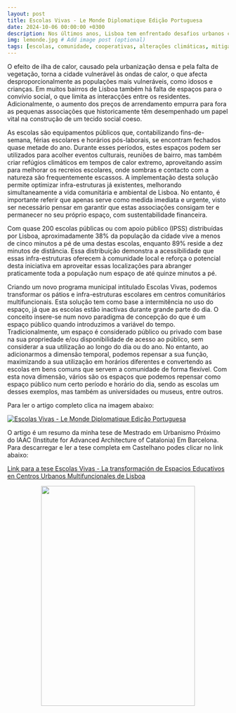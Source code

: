 ```yaml
---
layout: post
title: Escolas Vivas - Le Monde Diplomatique Edição Portuguesa
date: 2024-10-06 00:00:00 +0300
description: Nos últimos anos, Lisboa tem enfrentado desafios urbanos crescentes. Falta de espaços públicos, agravamento do efeito de ilha de calor e crescente pressão imobiliária, que empurra para fora da cidade associações e cooperativas fundamentais para a coesão social. Como mitigar parte destes problemas sem grandes investimentos em novas infra-estruturas? A proposta foi testada noutras cidades, transformar as escolas públicas em centros multifuncionais abertos à comunidade. # Add post description (optional)
img: lemonde.jpg # Add image post (optional)
tags: [escolas, comunidade, cooperativas, alterações climáticas, mitigação, gentrificacao, Lisboa] # add tag
---
```

O efeito de ilha de calor, causado pela urbanização densa e pela falta de vegetação, torna a cidade vulnerável às ondas de calor, o que afecta desproporcionalmente as populações mais vulneráveis, como idosos e crianças. Em muitos bairros de Lisboa também há falta de espaços para o convívio social, o que limita as interacções entre os residentes. Adicionalmente, o aumento dos preços de arrendamento empurra para fora as pequenas associações que historicamente têm desempenhado um papel vital na construção de um tecido social coeso.

As escolas são equipamentos públicos que, contabilizando fins-de-semana, férias escolares e horários pós-laborais, se encontram fechados quase metade do ano. Durante esses períodos, estes espaços podem ser utilizados para acolher eventos culturais, reuniões de bairro, mas também criar refúgios climáticos em tempos de calor extremo, aproveitando assim para melhorar os recreios escolares, onde sombras e contacto com a natureza são frequentemente escassos. A implementação desta solução permite optimizar infra-estruturas já existentes, melhorando simultaneamente a vida comunitária e ambiental de Lisboa. No entanto, é importante referir que apenas serve como medida imediata e urgente, visto ser necessário pensar em garantir que estas associações consigam ter e permanecer no seu próprio espaço, com sustentabilidade financeira.

Com quase 200 escolas públicas ou com apoio público (IPSS) distribuídas por Lisboa, aproximadamente 38% da população da cidade vive a menos de cinco minutos a pé de uma destas escolas, enquanto 89% reside a dez minutos de distância. Essa distribuição demonstra a acessibilidade que essas infra-estruturas oferecem à comunidade local e reforça o potencial desta iniciativa em aproveitar essas localizações para abranger praticamente toda a população num espaço de até quinze minutos a pé.

Criando um novo programa municipal intitulado Escolas Vivas, podemos transformar os pátios e infra-estruturas escolares em centros comunitários multifuncionais. Esta solução tem como base a intermitência no uso do espaço, já que as escolas estão inactivas durante grande parte do dia. O conceito insere-se num novo paradigma de concepção do que é um espaço público quando introduzimos a variável do tempo. Tradicionalmente, um espaço é considerado público ou privado com base na sua propriedade e/ou disponibilidade de acesso ao público, sem considerar a sua utilização ao longo do dia ou do ano. No entanto, ao adicionarmos a dimensão temporal, podemos repensar a sua função, maximizando a sua utilização em horários diferentes e convertendo as escolas em bens comuns que servem a comunidade de forma flexível. Com esta nova dimensão, vários são os espaços que podemos repensar como espaço público num certo período e horário do dia, sendo as escolas um desses exemplos, mas também as universidades ou museus, entre outros.

Para ler o artigo completo clica na imagem abaixo:



 [![Escolas Vivas - Le Monde Diplomatique Edição Portuguesa](https://pt.mondediplo.com/squelettes/images/logo-enlong.svg)](https://pt.mondediplo.com/2024/10/escolas-vivas-de-espacos-escolares-a-centros-urbanos-multifuncionais-de-lisboa.html) &emsp;

O artigo é um resumo da minha tese de Mestrado em Urbanismo Próximo do IAAC (Institute for Advanced Architecture of Catalonia) Em Barcelona.
Para descarregar e ler a tese completa  em Castelhano podes clicar no link abaixo:

[Link para a tese Escolas Vivas - La transformación de Espacios Educativos en Centros Urbanos Multifuncionales de Lisboa](https://drive.google.com/file/d/1oUHV3YR07JjyvIKRWh9oFaJtsPw9nk9I/view?usp=sharing)



 <center><img src="{{site.baseurl}}/assets/img/tese_maup.png" width="350" height="500"></center>



